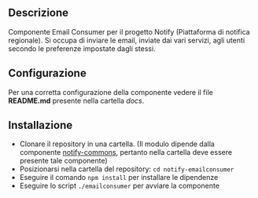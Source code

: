## Descrizione

Componente Email Consumer per il progetto Notify (Piattaforma di notifica regionale). Si occupa di inviare le email, inviate dai vari servizi, agli utenti secondo le preferenze impostate dagli stessi.

## Configurazione

Per una corretta configurazione della componente vedere il file **README.md** presente nella cartella *docs*.

## Installazione

* Clonare il repository in una cartella. (Il modulo dipende dalla componente [notify-commons](https://github.com/csipiemonte/notify-commons), pertanto nella cartella deve essere presente tale componente)
* Posizionarsi nella cartella del repository: `cd notify-emailconsumer`
* Eseguire il comando `npm install` per installare le dipendenze
* Eseguire lo script `./emailconsumer` per avviare la componente
